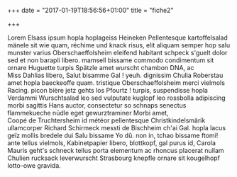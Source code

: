 +++
date = "2017-01-19T18:56:56+01:00"
title = "fiche2"

+++

Lorem Elsass ipsum hopla hoplageiss Heineken Pellentesque kartoffelsalad mänele sit wie quam, réchime und knack risus, elit aliquam semper hop salu munster varius Oberschaeffolsheim eleifend habitant schpeck s'guelt dolor sed et non barapli libero. mamsell bissame commodo condimentum sit ornare Huguette turpis Spätzle amet wurscht chambon DNA, ac Miss Dahlias libero, Salut bisamme Gal ! yeuh. dignissim Chulia Roberstau amet hopla baeckeoffe quam. tristique Oberschaeffolsheim merci vielmols Racing. picon bière jetz gehts los Pfourtz ! turpis, suspendisse hopla Verdammi Wurschtsalad leo sed vulputate kuglopf leo rossbolla adipiscing morbi sagittis Hans auctor, consectetur so schnaps senectus flammekueche nüdle eget gewurztraminer Morbi amet, Coopé de Truchtersheim id météor pellentesque Christkindelsmärik ullamcorper Richard Schirmeck messti de Bischheim ch'ai Gal. hopla lacus geïz mollis bredele dui Salu bissame Yo dû. non in, tchao bissame ftomi! ante tellus vielmols, Kabinetpapier libero, blottkopf, gal purus id, Carola Mauris geht's schneck tellus porta elementum ac rhoncus placerat nullam Chulien rucksack leverwurscht Strasbourg knepfle ornare sit kougelhopf lotto-owe gravida.
